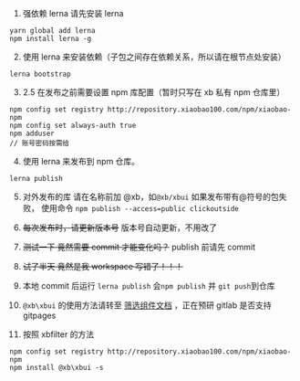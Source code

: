 1. 强依赖 lerna 请先安装 lerna

```
yarn global add lerna
npm install lerna -g
```

2. 使用 lerna 来安装依赖（子包之间存在依赖关系，所以请在根节点处安装）

```
lerna bootstrap
```

3. 2.5 在发布之前需要设置 npm 库配置（暂时只写在 xb 私有 npm 仓库里）

```
npm config set registry http://repository.xiaobao100.com/npm/xiaobao-npm
npm config set always-auth true
npm adduser
// 账号密码按需给
```

4. 使用 lerna 来发布到 npm 仓库。

```
lerna publish
```

5. 对外发布的库 请在名称前加 @xb，如`@xb/xbui`
   如果发布带有@符号的包失败， 使用命令 `npm publish --access=public clickoutside`

6. ~~每次发布时，请更新版本号~~ 版本号自动更新，不用改了

7. ~~测试一下 竟然需要 commit 才能变化吗？~~ publish 前请先 commit
8. ~~试了半天 竟然是我 workspace 写错了！！！~~
9. 本地 commit 后运行 `lerna publish` 会`npm publish` 并 `git push`到仓库

10. `@xb\xbui` 的使用方法请转至 [筛选组件文档](https://www.yuque.com/docs/share/4591256d-5cbb-4413-a733-123b8fad1b3c?#) ，正在预研 gitlab 是否支持 gitpages

11. 按照 xbfilter 的方法

```
npm config set registry http://repository.xiaobao100.com/npm/xiaobao-npm
npm install @xb\xbui -s
```
